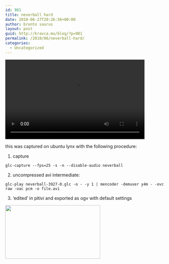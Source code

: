 ```yaml
---
id: 981
title: neverball hard
date: 2010-06-27T20:26:56+00:00
author: bronto saurus
layout: post
guid: http://kravca.mu/blog/?p=981
permalink: /2010/06/neverball-hard/
categories:
  - Uncategorized
---
```

<video width="440" height="250" controls="controls"><source src="/video/neverball.mp4"type="video/mp4" /><source src="/video/neverball.ogv" type="video/ogg" /><source src="/video/neverball.webm" />Your browser does not support the `video` element.</video>

this was captured on ubuntu lynx with the following procedure:
  
1. capture
  
`glc-capture --fps=25 -s -n --disable-audio neverball`
  
2. uncompressed avi intermediate:
  
`glc-play neverball-3927-0.glc -o - -y 1 | mencoder -demuxer y4m - -ovc raw -oac pcm -o file.avi`
  
3. &#8216;edited&#8217; in pitivi and exported as ogv with default settings
  
[<img src="http://brontosaurusrex.69.mu/wp-content/uploads/2010/06/Screenshot-300x168.png" alt="" title="pitivi" width="300" height="168" class="alignnone size-medium wp-image-989" />](http://brontosaurusrex.69.mu/wp-content/uploads/2010/06/Screenshot.png)